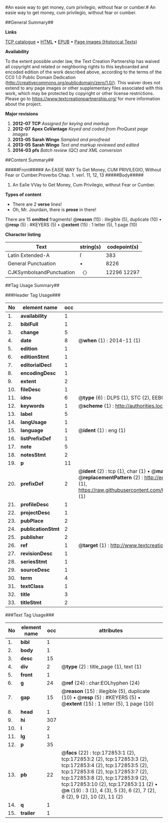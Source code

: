 #An easie way to get money, cum privilegio, without fear or cumber.#
An easie way to get money, cum privilegio, without fear or cumber.

##General Summary##

**Links**

[TCP catalogue](http://www.ota.ox.ac.uk/tcp/)  • 
[HTML](http://tei.it.ox.ac.uk/tcp/Texts-HTML/free/A82/A82437.html)  • 
[EPUB](http://tei.it.ox.ac.uk/tcp/Texts-EPUB/free/A82/A82437.epub) • 
[Page images (Historical Texts)](https://historicaltexts.jisc.ac.uk/eebo-47682896e)

**Availability**

To the extent possible under law, the Text Creation Partnership has waived all copyright and related or neighboring rights to this keyboarded and encoded edition of the work described above, according to the terms of the CC0 1.0 Public Domain Dedication (http://creativecommons.org/publicdomain/zero/1.0/). This waiver does not extend to any page images or other supplementary files associated with this work, which may be protected by copyright or other license restrictions. Please go to https://www.textcreationpartnership.org/ for more information about the project.

**Major revisions**

1. __2012-07__ __TCP__ *Assigned for keying and markup*
1. __2012-07__ __Apex CoVantage__ *Keyed and coded from ProQuest page images*
1. __2013-05__ __Sarah Wingo__ *Sampled and proofread*
1. __2013-05__ __Sarah Wingo__ *Text and markup reviewed and edited*
1. __2014-03__ __pfs__ *Batch review (QC) and XML conversion*

##Content Summary##

#####Front#####
An EASIE WAY To Get Money, CUM PRIVILEGIO, Without Fear or Cumber.Proverbs Chap. 1. verſ. 11, 12, 13
#####Body#####

1. An Eaſie VVay to Get Money, Cum Privilegio, without Fear or Cumber.

**Types of content**

  * There are 2 **verse** lines!
  * Oh, Mr. Jourdain, there is **prose** in there!

There are 15 **omitted** fragments! 
 @__reason__ (15) : illegible (5), duplicate (10)  •  @__resp__ (5) : #KEYERS (5)  •  @__extent__ (15) : 1 letter (5), 1 page (10)

**Character listing**


|Text|string(s)|codepoint(s)|
|---|---|---|
|Latin Extended-A|ſ|383|
|General Punctuation|•|8226|
|CJKSymbolsandPunctuation|〈〉|12296 12297|

##Tag Usage Summary##

###Header Tag Usage###

|No|element name|occ|attributes|
|---|---|---|---|
|1.|__availability__|1||
|2.|__biblFull__|1||
|3.|__change__|5||
|4.|__date__|8| @__when__ (1) : 2014-11 (1)|
|5.|__edition__|1||
|6.|__editionStmt__|1||
|7.|__editorialDecl__|1||
|8.|__encodingDesc__|1||
|9.|__extent__|2||
|10.|__fileDesc__|1||
|11.|__idno__|6| @__type__ (6) : DLPS (1), STC (2), EEBO-CITATION (1), OCLC (1), VID (1)|
|12.|__keywords__|1| @__scheme__ (1) : http://authorities.loc.gov/ (1)|
|13.|__label__|5||
|14.|__langUsage__|1||
|15.|__language__|1| @__ident__ (1) : eng (1)|
|16.|__listPrefixDef__|1||
|17.|__note__|5||
|18.|__notesStmt__|2||
|19.|__p__|11||
|20.|__prefixDef__|2| @__ident__ (2) : tcp (1), char (1)  •  @__matchPattern__ (2) : ([0-9\-]+):([0-9IVX]+) (1), (.+) (1)  •  @__replacementPattern__ (2) : http://eebo.chadwyck.com/downloadtiff?vid=$1&page=$2 (1), https://raw.githubusercontent.com/textcreationpartnership/Texts/master/tcpchars.xml#$1 (1)|
|21.|__profileDesc__|1||
|22.|__projectDesc__|1||
|23.|__pubPlace__|2||
|24.|__publicationStmt__|2||
|25.|__publisher__|2||
|26.|__ref__|1| @__target__ (1) : http://www.textcreationpartnership.org/docs/. (1)|
|27.|__revisionDesc__|1||
|28.|__seriesStmt__|1||
|29.|__sourceDesc__|1||
|30.|__term__|4||
|31.|__textClass__|1||
|32.|__title__|3||
|33.|__titleStmt__|2||


###Text Tag Usage###

|No|element name|occ|attributes|
|---|---|---|---|
|1.|__bibl__|1||
|2.|__body__|1||
|3.|__desc__|15||
|4.|__div__|2| @__type__ (2) : title_page (1), text (1)|
|5.|__front__|1||
|6.|__g__|24| @__ref__ (24) : char:EOLhyphen (24)|
|7.|__gap__|15| @__reason__ (15) : illegible (5), duplicate (10)  •  @__resp__ (5) : #KEYERS (5)  •  @__extent__ (15) : 1 letter (5), 1 page (10)|
|8.|__head__|1||
|9.|__hi__|307||
|10.|__l__|2||
|11.|__lg__|1||
|12.|__p__|35||
|13.|__pb__|22| @__facs__ (22) : tcp:172853:1 (2), tcp:172853:2 (2), tcp:172853:3 (2), tcp:172853:4 (2), tcp:172853:5 (2), tcp:172853:6 (2), tcp:172853:7 (2), tcp:172853:8 (2), tcp:172853:9 (2), tcp:172853:10 (2), tcp:172853:11 (2)  •  @__n__ (19) : 3 (1), 4 (3), 5 (3), 6 (2), 7 (2), 8 (2), 9 (2), 10 (2), 11 (2)|
|14.|__q__|1||
|15.|__trailer__|1||

